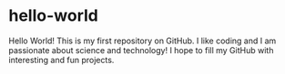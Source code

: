 # hello-world
Hello World! This is my first repository on GitHub.
I like coding and I am passionate about science and technology! 
I hope to fill my GitHub with interesting and fun projects.
